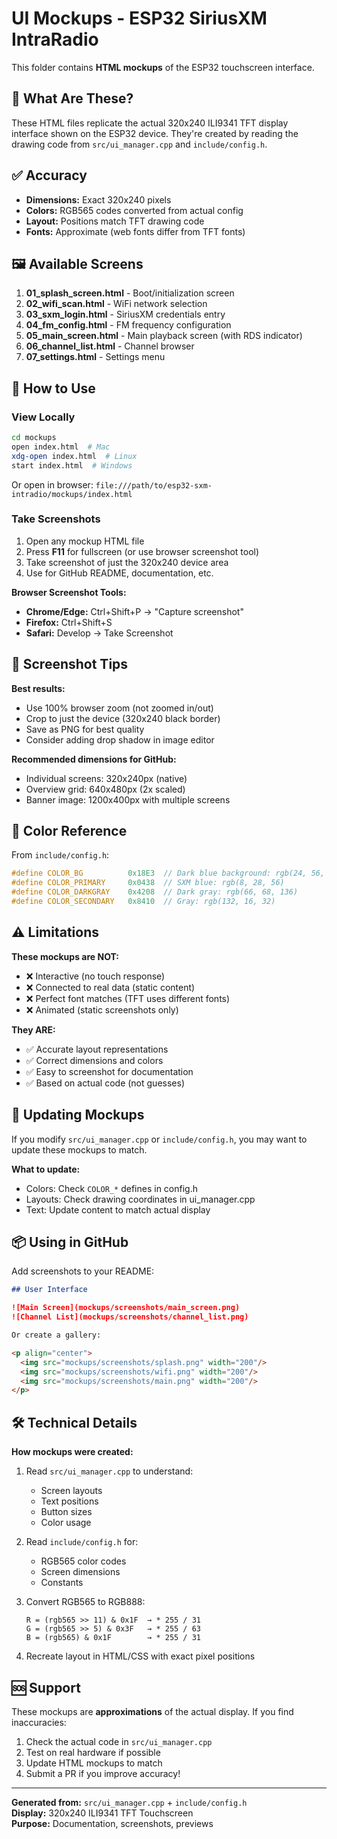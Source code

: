 # UI Mockups - ESP32 SiriusXM IntraRadio

This folder contains **HTML mockups** of the ESP32 touchscreen interface.

## 📱 What Are These?

These HTML files replicate the actual 320x240 ILI9341 TFT display interface shown on the ESP32 device. They're created by reading the drawing code from `src/ui_manager.cpp` and `include/config.h`.

## ✅ Accuracy

- **Dimensions:** Exact 320x240 pixels
- **Colors:** RGB565 codes converted from actual config
- **Layout:** Positions match TFT drawing code
- **Fonts:** Approximate (web fonts differ from TFT fonts)

## 🖼️ Available Screens

1. **01_splash_screen.html** - Boot/initialization screen
2. **02_wifi_scan.html** - WiFi network selection
3. **03_sxm_login.html** - SiriusXM credentials entry
4. **04_fm_config.html** - FM frequency configuration
5. **05_main_screen.html** - Main playback screen (with RDS indicator)
6. **06_channel_list.html** - Channel browser
7. **07_settings.html** - Settings menu

## 🎯 How to Use

### View Locally
```bash
cd mockups
open index.html  # Mac
xdg-open index.html  # Linux
start index.html  # Windows
```

Or open in browser: `file:///path/to/esp32-sxm-intradio/mockups/index.html`

### Take Screenshots

1. Open any mockup HTML file
2. Press **F11** for fullscreen (or use browser screenshot tool)
3. Take screenshot of just the 320x240 device area
4. Use for GitHub README, documentation, etc.

**Browser Screenshot Tools:**
- **Chrome/Edge:** Ctrl+Shift+P → "Capture screenshot"
- **Firefox:** Ctrl+Shift+S
- **Safari:** Develop → Take Screenshot

## 📸 Screenshot Tips

**Best results:**
- Use 100% browser zoom (not zoomed in/out)
- Crop to just the device (320x240 black border)
- Save as PNG for best quality
- Consider adding drop shadow in image editor

**Recommended dimensions for GitHub:**
- Individual screens: 320x240px (native)
- Overview grid: 640x480px (2x scaled)
- Banner image: 1200x400px with multiple screens

## 🎨 Color Reference

From `include/config.h`:

```cpp
#define COLOR_BG          0x18E3  // Dark blue background: rgb(24, 56, 99)
#define COLOR_PRIMARY     0x0438  // SXM blue: rgb(8, 28, 56)
#define COLOR_DARKGRAY    0x4208  // Dark gray: rgb(66, 68, 136)
#define COLOR_SECONDARY   0x8410  // Gray: rgb(132, 16, 32)
```

## ⚠️ Limitations

**These mockups are NOT:**
- ❌ Interactive (no touch response)
- ❌ Connected to real data (static content)
- ❌ Perfect font matches (TFT uses different fonts)
- ❌ Animated (static screenshots only)

**They ARE:**
- ✅ Accurate layout representations
- ✅ Correct dimensions and colors
- ✅ Easy to screenshot for documentation
- ✅ Based on actual code (not guesses)

## 🔄 Updating Mockups

If you modify `src/ui_manager.cpp` or `include/config.h`, you may want to update these mockups to match.

**What to update:**
- Colors: Check `COLOR_*` defines in config.h
- Layouts: Check drawing coordinates in ui_manager.cpp
- Text: Update content to match actual display

## 📦 Using in GitHub

Add screenshots to your README:

```markdown
## User Interface

![Main Screen](mockups/screenshots/main_screen.png)
![Channel List](mockups/screenshots/channel_list.png)

Or create a gallery:

<p align="center">
  <img src="mockups/screenshots/splash.png" width="200"/>
  <img src="mockups/screenshots/wifi.png" width="200"/>
  <img src="mockups/screenshots/main.png" width="200"/>
</p>
```

## 🛠️ Technical Details

**How mockups were created:**

1. Read `src/ui_manager.cpp` to understand:
   - Screen layouts
   - Text positions
   - Button sizes
   - Color usage

2. Read `include/config.h` for:
   - RGB565 color codes
   - Screen dimensions
   - Constants

3. Convert RGB565 to RGB888:
   ```
   R = (rgb565 >> 11) & 0x1F  → * 255 / 31
   G = (rgb565 >> 5) & 0x3F   → * 255 / 63
   B = (rgb565) & 0x1F        → * 255 / 31
   ```

4. Recreate layout in HTML/CSS with exact pixel positions

## 🆘 Support

These mockups are **approximations** of the actual display. If you find inaccuracies:

1. Check the actual code in `src/ui_manager.cpp`
2. Test on real hardware if possible
3. Update HTML mockups to match
4. Submit a PR if you improve accuracy!

---

**Generated from:** `src/ui_manager.cpp` + `include/config.h`  
**Display:** 320x240 ILI9341 TFT Touchscreen  
**Purpose:** Documentation, screenshots, previews
